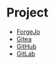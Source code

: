 # Project

* [ForgeJo](https://forge.rwx.work/rwx.work/project/actions)
* [Gitea](https://gitea.com/marc.beninca/project/actions)
* [GitHub](https://github.com/marc-beninca/project/actions)
* [GitLab]()
